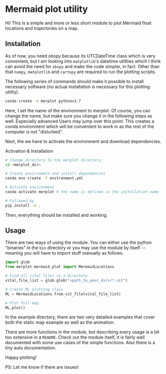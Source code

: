 # Mermaid plot utility

Hi! This is a simple and more or less short module to plot Mermaid float 
locations and trajectories on a map.

## Installation

As of now, you need obspy because its UTCDateTime class which is very 
convenient, but I am looking into `matplotlib`'s datetime utilities which I 
think can avoid the need for `obspy` and make the code simpler, in fact.
Other than that `numpy`, `matplotlib` and `cartopy` are required to run the 
plotting scripts.

The following series of commands should make it possible to install necessary
software (no actual installation is necessary for this plotting utility).

```bash
conda create -n merplot python=3.7
```

Here, I set the name of the environment to merplot. Of course, you can change
the name, but make sure you change it in the following steps as well. 
Especially advanced Users may jump over this point.
This creates a conda environment which will be convenient to work in as the 
rest of the computer is not "disturbed".

Next, the we have to activate the environment and download dependencies.

Activation & Installation
```bash
# Change directory to the merplot directory:
cd <merplot_dir>

# Create environemtn and install dependencies
conda env create -f environment.yml

# Activate environment
conda activate merplot # the name is defined in the installation name

# Followed by
pip install -e .
```

Then, everything should be installed and working.

## Usage

There are two ways of using the module. You can either use the python 
"binaries" in the `bin` directory or you may use the module by itself -- 
meaning you will have to import stuff manually as follows.

```python
import glob
from merplot.mermaid_plot import MermaidLocations

# Find all vital files in a directory
vital_file_list = glob.glob("<path_to_your_dir>/*.vit")  

# Create ML plotting class
ML = MermaidLocations.from_vit_file(vital_file_list)

# Plot full map
ML.plot()
```

In the example directory, there are two very detailed examples that cover 
both the static map example as well as the animation.

There are more functions in the module, but describing every usage is a bit 
too extensive in a `README`. Check out the module itself, it is fairly well 
documented with some use cases of the simple functions. Also there is a tiny 
auto documentation.

Happy plotting!


PS: Let me know if there are issues!
